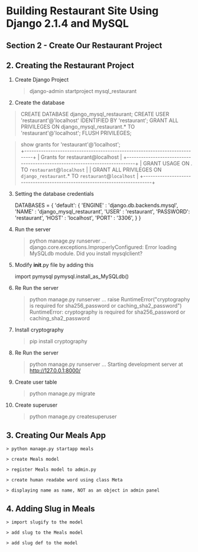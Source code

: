 # Building Restaurant Site Using Django 2.1.4 and MySQL

## Section 2 - Create Our Restaurant Project

## 2. Creating the Restaurant Project

1. Create Django Project

	> django-admin startproject mysql_restaurant

2. Create the database

  > CREATE DATABASE django_mysql_restaurant;
  > CREATE USER 'restaurant'@'localhost' IDENTIFIED BY 'restaurant';
  > GRANT ALL PRIVILEGES ON django_mysql_restaurant.* TO 'restaurant'@'localhost';
  > FLUSH PRIVILEGES;

  > show grants for 'restaurant'@'localhost';                             
	+---------------------------------------------------------------------------+
	| Grants for restaurant@localhost                                           |
	+---------------------------------------------------------------------------+
	| GRANT USAGE ON *.* TO `restaurant`@`localhost`                            |
	| GRANT ALL PRIVILEGES ON `django_restaurant`.* TO `restaurant`@`localhost` |
	+---------------------------------------------------------------------------+

3. Setting the database credentials

	DATABASES = {
    'default': {
        'ENGINE'	: 'django.db.backends.mysql',
        'NAME'		: 'django_mysql_restaurant',
        'USER'		: 'restaurant',
        'PASSWORD': 'restaurant',
        'HOST'		: 'localhost',
        'PORT'		: '3306',
    }
	}		

4. Run the server

	> python manage.py runserver
	...
	django.core.exceptions.ImproperlyConfigured: Error loading MySQLdb module.
	Did you install mysqlclient?

5. Modify __init__.py file by adding this

	import pymysql
	pymysql.install_as_MySQLdb()

5. Re Run the server

	> python manage.py runserver
	...
	raise RuntimeError("cryptography is required for sha256_password or caching_sha2_password")
	RuntimeError: cryptography is required for sha256_password or caching_sha2_password

6. Install cryptography

	> pip install cryptography

7. Re Run the server

	> python manage.py runserver
	...
	Starting development server at http://127.0.0.1:8000/

8. Create user table

	> python manage.py migrate

9. Create superuser

	> python manage.py createsuperuser

## 3. Creating Our Meals App

	> python manage.py startapp meals

	> create Meals model

	> register Meals model to admin.py

	> create human readabe word using class Meta

	> displaying name as name, NOT as an object in admin panel

## 4. Adding Slug in Meals

	> import slugify to the model

	> add slug to the Meals model

	> add slug def to the model
